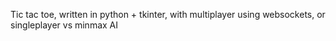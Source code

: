 Tic tac toe, written in python + tkinter, with multiplayer using websockets, or singleplayer vs minmax AI
